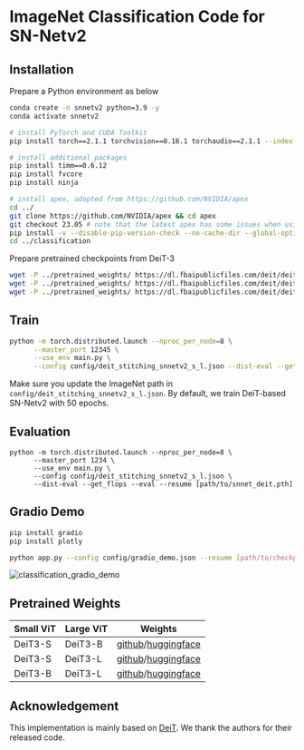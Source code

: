 # ImageNet Classification Code for SN-Netv2



## Installation

Prepare a Python environment as below

```bash
conda create -n snnetv2 python=3.9 -y
conda activate snnetv2

# install PyTorch and CUDA Toolkit
pip install torch==2.1.1 torchvision==0.16.1 torchaudio==2.1.1 --index-url https://download.pytorch.org/whl/cu118

# install additional packages
pip install timm==0.6.12
pip install fvcore
pip install ninja

# install apex, adopted from https://github.com/NVIDIA/apex
cd ../
git clone https://github.com/NVIDIA/apex && cd apex
git checkout 23.05 # note that the latest apex has some issues when using fusedlamb optimizer
pip install -v --disable-pip-version-check --no-cache-dir --global-option="--cpp_ext" --global-option="--cuda_ext" ./
cd ../classification
```

Prepare pretrained checkpoints from DeiT-3
```bash
wget -P ../pretrained_weights/ https://dl.fbaipublicfiles.com/deit/deit_3_small_224_21k.pth 
wget -P ../pretrained_weights/ https://dl.fbaipublicfiles.com/deit/deit_3_base_224_21k.pth 
wget -P ../pretrained_weights/ https://dl.fbaipublicfiles.com/deit/deit_3_large_224_21k.pth 
```

## Train

```bash
python -m torch.distributed.launch --nproc_per_node=8 \
      --master_port 12345 \
      --use_env main.py \
      --config config/deit_stitching_snnetv2_s_l.json --dist-eval --get_flops
```

Make sure you update the ImageNet path in `config/deit_stitching_snnetv2_s_l.json`. By default, we train DeiT-based SN-Netv2 with 50 epochs.



## Evaluation

```
python -m torch.distributed.launch --nproc_per_node=8 \
      --master_port 1234 \
      --use_env main.py \
      --config config/deit_stitching_snnetv2_s_l.json \
      --dist-eval --get_flops --eval --resume [path/to/snnet_deit.pth]
```



## Gradio Demo

```bash
pip install gradio
pip install plotly

python app.py --config config/gradio_demo.json --resume [path/to/checkpoints]
```

![classification_gradio_demo](/data2/github/SN-Netv2/.github/classification_gradio_demo.png)



## Pretrained Weights

| Small ViT | Large ViT | Weights                                                      |
| --------- | --------- | ------------------------------------------------------------ |
| DeiT3-S   | DeiT3-B   | [github](https://github.com/ziplab/SN-Netv2/releases/download/1.0/snnetv2_deit3_s_b.pth)/[huggingface](https://huggingface.co/ziplab/snnetv2_deit3_s_b_imagenet_1k/blob/main/snnetv2_deit3_s_b.pth) |
| DeiT3-S   | DeiT3-L   | [github](https://github.com/ziplab/SN-Netv2/releases/download/1.0/snnetv2_deit3_s_l.pth)/[huggingface](https://huggingface.co/ziplab/snnetv2_deit3_s_l_imagenet_1k/blob/main/snnetv2_deit3_s_l.pth) |
| DeiT3-B   | DeiT3-L   | [github](https://github.com/ziplab/SN-Netv2/releases/download/1.0/snnetv2_deit3_b_l.pth)/[huggingface](https://huggingface.co/ziplab/snnetv2_deit3_b_l_imagenet_1k/blob/main/snnetv2_deit3_b_l.pth) |



## Acknowledgement

This implementation is mainly based on [DeiT](https://github.com/facebookresearch/deit). We thank the authors for their released code.
